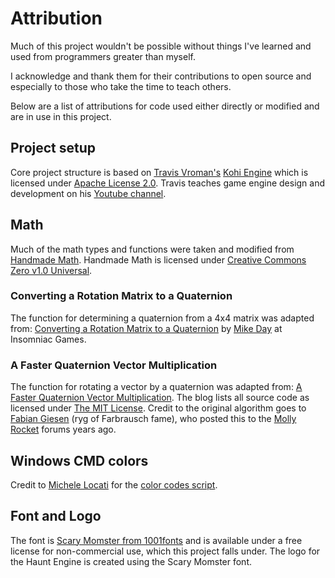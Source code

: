 # Attribution

Much of this project wouldn't be possible without things I've learned and used from programmers greater than myself.

I acknowledge and thank them for their contributions to open source and especially to those who take the time to teach others.

Below are a list of attributions for code used either directly or modified and are in use in this project.

## Project setup

Core project structure is based on [Travis Vroman's](https://travisvroman.com/) [Kohi Engine](https://github.com/travisvroman/kohi) which is licensed under [Apache License 2.0](https://github.com/travisvroman/kohi/blob/main/LICENSE). Travis teaches game engine design and development on his [Youtube channel](https://www.youtube.com/playlist?list=PLv8Ddw9K0JPg1BEO-RS-0MYs423cvLVtj).

## Math

Much of the math types and functions were taken and modified from [Handmade Math](https://github.com/HandmadeMath/HandmadeMath). Handmade Math is licensed under [Creative Commons Zero v1.0 Universal](https://github.com/HandmadeMath/HandmadeMath/blob/master/LICENSE).

### Converting a Rotation Matrix to a Quaternion

The function for determining a quaternion from a 4x4 matrix was adapted from: [Converting a Rotation Matrix to a Quaternion](https://d3cw3dd2w32x2b.cloudfront.net/wp-content/uploads/2015/01/matrix-to-quat.pdf) by [Mike Day](mday@insomniacgames.com) at Insomniac Games.

### A Faster Quaternion Vector Multiplication

The function for rotating a vector by a quaternion was adapted from: [A Faster Quaternion Vector Multiplication](https://blog.molecular-matters.com/2013/05/24/a-faster-quaternion-vector-multiplication/). The blog lists all source code as licensed under [The MIT License](https://blog.molecular-matters.com/source-code-license/). Credit to the original algorithm goes to [Fabian Giesen](https://fgiesen.wordpress.com/) (ryg of Farbrausch fame), who posted this to the [Molly Rocket](https://mollyrocket.com/) forums years ago.

## Windows CMD colors

Credit to [Michele Locati](https://github.com/mlocati) for the [color codes script](https://gist.github.com/mlocati/fdabcaeb8071d5c75a2d51712db24011#file-win10colors-cmd).

## Font and Logo

The font is [Scary Momster from 1001fonts](https://www.1001fonts.com/scary-momster-font.html#license) and is available under a free license for non-commercial use, which this project falls under. The logo for the Haunt Engine is created using the Scary Momster font.
